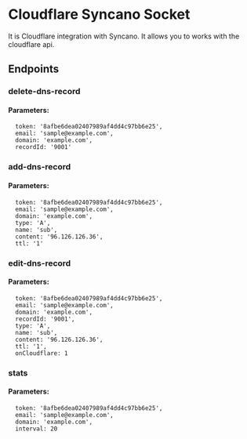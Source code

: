 # Cloudflare Syncano Socket

It is Cloudflare integration with Syncano. It allows you to works with the cloudflare api.

## Endpoints

### delete-dns-record

#### Parameters:

      token: '8afbe6dea02407989af4dd4c97bb6e25',
      email: 'sample@example.com',
      domain: 'example.com',
      recordId: '9001'


### add-dns-record

#### Parameters:

      token: '8afbe6dea02407989af4dd4c97bb6e25',
      email: 'sample@example.com',
      domain: 'example.com',
      type: 'A',
      name: 'sub',
      content: '96.126.126.36',
      ttl: '1'


### edit-dns-record

#### Parameters:

      token: '8afbe6dea02407989af4dd4c97bb6e25',
      email: 'sample@example.com',
      domain: 'example.com',
      recordId: '9001',
      type: 'A',
      name: 'sub',
      content: '96.126.126.36',
      ttl: '1',
      onCloudflare: 1


### stats

#### Parameters:

      token: '8afbe6dea02407989af4dd4c97bb6e25',
      email: 'sample@example.com',
      domain: 'example.com',
      interval: 20


